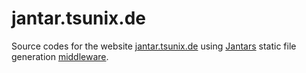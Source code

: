 jantar.tsunix.de
================

Source codes for the website [jantar.tsunix.de](http://jantar.tsunix.de) using [Jantars](https://github.com/tsurai/jantar) static file generation [middleware](https://github.com/tsurai/jantar-middleware).
